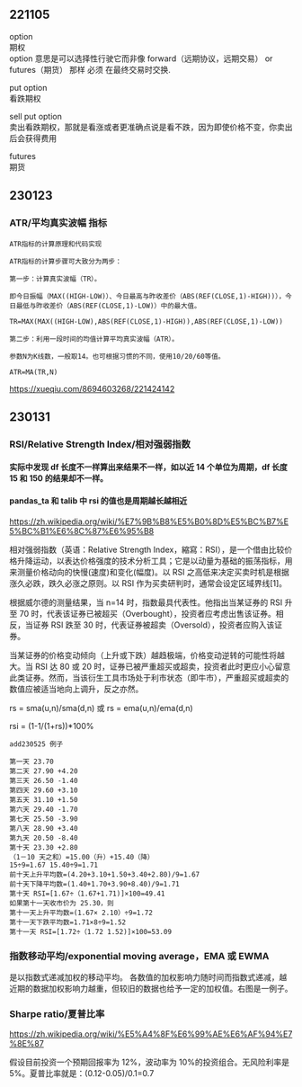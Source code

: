 ## 221105

option  
期权  
option 意思是可以选择性行驶它而非像 forward（远期协议，远期交易） or futures（期货） 那样 必须 在最终交易时交换.

put option  
看跌期权

sell put option  
卖出看跌期权，那就是看涨或者更准确点说是看不跌，因为即使价格不变，你卖出后会获得费用

futures  
期货

## 230123

### ATR/平均真实波幅 指标

```
ATR指标的计算原理和代码实现

ATR指标的计算步骤可大致分为两步：

第一步：计算真实波幅（TR）。

即今日振幅（MAX((HIGH-LOW)）、今日最高与昨收差价（ABS(REF(CLOSE,1)-HIGH))），今日最低与昨收差价（ABS(REF(CLOSE,1)-LOW)）中的最大值。

TR=MAX(MAX((HIGH-LOW),ABS(REF(CLOSE,1)-HIGH)),ABS(REF(CLOSE,1)-LOW))

第二步：利用一段时间的均值计算平均真实波幅（ATR）。

参数N为K线数，一般取14。也可根据习惯的不同，使用10/20/60等值。

ATR=MA(TR,N)

```

https://xueqiu.com/8694603268/221424142

## 230131

### RSI/Relative Strength Index/相对强弱指数

#### 实际中发现 df 长度不一样算出来结果不一样，如以近 14 个单位为周期，df 长度 15 和 150 的结果却不一样。

#### pandas_ta 和 talib 中 rsi 的值也是周期越长越相近

https://zh.wikipedia.org/wiki/%E7%9B%B8%E5%B0%8D%E5%BC%B7%E5%BC%B1%E6%8C%87%E6%95%B8

相对强弱指数（英语：Relative Strength Index，縮寫：RSI），是一个借由比较价格升降运动，以表达价格强度的技术分析工具；它是以动量为基础的振荡指标，用来测量价格动向的快慢(速度)和变化(幅度)。以 RSI 之高低来决定买卖时机是根据涨久必跌，跌久必涨之原则。以 RSI 作为买卖研判时，通常会设定区域界线[1]。

根据威尔德的测量结果，当 n=14 时，指数最具代表性。他指出当某证券的 RSI 升至 70 时，代表该证券已被超买（Overbought），投资者应考虑出售该证券。相反，当证券 RSI 跌至 30 时，代表证券被超卖（Oversold），投资者应购入该证券。

当某证券的价格变动倾向（上升或下跌）越趋极端，价格变动逆转的可能性将越大。当 RSI 达 80 或 20 时，证券已被严重超买或超卖，投资者此时更应小心留意此类证券。然而，当该衍生工具市场处于利市状态（即牛市），严重超买或超卖的数值应被适当地向上调升，反之亦然。

rs = sma(u,n)/sma(d,n) 或 rs = ema(u,n)/ema(d,n)

rsi = (1-1/(1+rs))\*100%

```
add230525 例子

第一天 23.70
第二天 27.90 +4.20
第三天 26.50 -1.40
第四天 29.60 +3.10
第五天 31.10 +1.50
第六天 29.40 -1.70
第七天 25.50 -3.90
第八天 28.90 +3.40
第九天 20.50 -8.40
第十天 23.30 +2.80
（1－10 天之和）=15.00（升）+15.40（降）
15÷9=1.67 15.40÷9=1.71
前十天上升平均数=(4.20+3.10+1.50+3.40+2.80)/9=1.67
前十天下降平均数=(1.40+1.70+3.90+8.40)/9=1.71
第十天 RSI=[1.67÷（1.67+1.71)]×100=49.41
如果第十一天收市价为 25.30，则
第十一天上升平均数=(1.67× 2.10）÷9=1.72
第十一天下跌平均数=1.71×8÷9=1.52
第十一天 RSI=[1.72÷（1.72 1.52)]×100=53.09
```

### 指数移动平均/exponential moving average，EMA 或 EWMA

是以指数式递减加权的移动平均。 各数值的加权影响力随时间而指数式递减，越近期的数据加权影响力越重，但较旧的数据也给予一定的加权值。右图是一例子。

### Sharpe ratio/夏普比率

https://zh.wikipedia.org/wiki/%E5%A4%8F%E6%99%AE%E6%AF%94%E7%8E%87

假设目前投资一个预期回报率为 12%，波动率为 10%的投资组合。无风险利率是 5%。夏普比率就是：(0.12-0.05)/0.1=0.7

